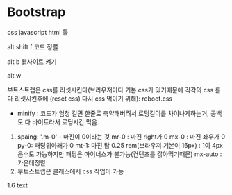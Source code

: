 # Bootstrap

css javascript html 툴

alt shift f 코드 정렬

alt b 웹사이트 켜기

alt w

부트스트랩은 css를 리셋시킨다(브라우저마다 기본 css가 있기때문에 각각의 css 를 다 리셋시킨후에 (reset css) 다시 css 먹이기 위해): reboot.css

+ minify : 코드가 엄청 길면 한줄로 축약해버려서 로딩길이를 차이나게하는거, 공백도 다 바이트라서 로딩시간 먹음.

1. spaing: '.m-0' - 마진이 0이라는 것
   mr-0 : 마진 right가 0
   mx-0 : 마진 좌우가 0
   py-0: 패딩위아래가 0
   mt-1: 마진 탑 0.25 rem(브라우저 기본이 16px) : 1이 4px
   음수도 가능하지만 패딩은 마이너스가 불가능(컨텐츠를 갉아먹기때문)
   mx-auto : 가운데정렬
2. 부트스트랩은 클래스에서 css 작업이 가능

1.6 text

